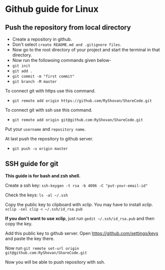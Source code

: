 # Github guide for Linux

## Push the repository from local directory

- Create a repository in github.
- Don't select `create README.md and .gitignore files`.
- Now go to the root directory of your project and start the terminal in that directory.
- Now run the followoing commands given below-
- `git init`
- `git add .`
- `git commit -m "first commit"`
- `git branch -M master`

To connect git with https use this command.
- `git remote add origin https://github.com/RyShovan/ShareCode.git`

To connect git with ssh use this command.
- `git remote add origin git@github.com:RyShovan/ShareCode.git`

Put your `username` and `repository name`.

At last push the repository to github server.
- `git push -u origin master`


## SSH guide for git

**This guide is for bash and zsh shell.**

Create a ssh key:
`ssh-keygen -t rsa -b 4096 -C "put-your-email-id"`

Check the keys:
`ls -al ~/.ssh`

Copy the public key to clipboard with *xclip*. You may have to install *xclip*.
`xclip -sel clip < ~/.ssh/id_rsa.pub`

**If you don't want to use xclip**, just run `gedit ~/.ssh/id_rsa.pub` and then copy the key.

Add this public key to github server. Open https://github.com/settings/keys and paste the key there.

Now run `git remote set-url origin git@github.com:RyShovan/ShareCode.git`

Now you will be able to push repository with ssh.
